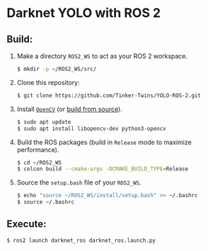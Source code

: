 # Darknet YOLO with ROS 2

## Build:
1. Make a directory `ROS2_WS` to act as your ROS 2 workspace.
    ```bash
    $ mkdir -p ~/ROS2_WS/src/
    ```
2. Clone this repository:
    ```bash
    $ git clone https://github.com/Tinker-Twins/YOLO-ROS-2.git
    ```
3. Install [`OpenCV`](https://opencv.org) (or [build from source](https://docs.opencv.org/3.4/d7/d9f/tutorial_linux_install.html)).
    ```bash
    $ sudo apt update
    $ sudo apt install libopencv-dev python3-opencv
    ```
4. Build the ROS packages (build in `Release` mode to maximize performance).
    ```bash
    $ cd ~/ROS2_WS
    $ colcon build --cmake-args -DCMAKE_BUILD_TYPE=Release
    ```
5. Source the `setup.bash` file of your `ROS2_WS`.
    ```bash
    $ echo "source ~/ROS2_WS/install/setup.bash" >> ~/.bashrc
    $ source ~/.bashrc
    ```

## Execute:
```bash
$ ros2 launch darknet_ros darknet_ros.launch.py
```
